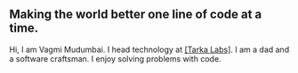 ## Making the world better one line of code at a time.

Hi, I am Vagmi Mudumbai. I head technology at [[Tarka Labs]](https://tarkalabs.com/). I am a dad and a software craftsman. I enjoy solving problems with code.

<!--
**vagmi/vagmi** is a ✨ _special_ ✨ repository because its `README.md` (this file) appears on your GitHub profile.

Here are some ideas to get you started:

- 🔭 I’m currently working on ...
- 🌱 I’m currently learning ...
- 👯 I’m looking to collaborate on ...
- 🤔 I’m looking for help with ...
- 💬 Ask me about ...
- 📫 How to reach me: ...
- 😄 Pronouns: ...
- ⚡ Fun fact: ...
-->
